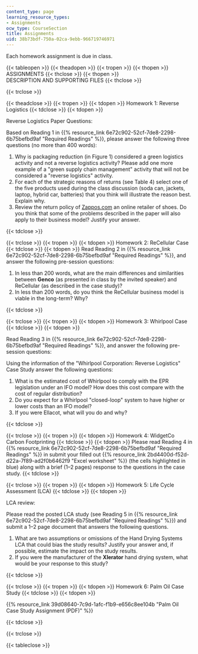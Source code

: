 ```yaml
---
content_type: page
learning_resource_types:
- Assignments
ocw_type: CourseSection
title: Assignments
uid: 38b73bdf-750a-02ca-9ebb-966719746971
---
```


Each homework assignment is due in class.

{{< tableopen >}}
{{< theadopen >}}
{{< tropen >}}
{{< thopen >}}
ASSIGNMENTS
{{< thclose >}}
{{< thopen >}}
DESCRIPTION AND SUPPORTING FILES
{{< thclose >}}

{{< trclose >}}

{{< theadclose >}}
{{< tropen >}}
{{< tdopen >}}
Homework 1: Reverse Logistics
{{< tdclose >}}
{{< tdopen >}}


Reverse Logistics Paper Questions:

Based on Reading 1 in {{% resource_link 6e72c902-52cf-7de8-2298-6b75befbd9af "Required Readings" %}}, please answer the following three questions (no more than 400 words):

1.  Why is packaging reduction (in Figure 1) considered a green logistics activity and not a reverse logistics activity? Please add one more example of a "green supply chain management" activity that will not be considered a "reverse logistics" activity.
2.  For each of the strategic reasons of returns (see Table 4) select one of the five products used during the class discussion (soda can, jackets, laptop, hybrid car, batteries) that you think will illustrate the reason best. Explain why.
3.  Review the return policy of [Zappos.com](http://www.zappos.com/self-service-return-instructions) an online retailer of shoes. Do you think that some of the problems described in the paper will also apply to their business model? Justify your answer.


{{< tdclose >}}

{{< trclose >}}
{{< tropen >}}
{{< tdopen >}}
Homework 2: ReCellular Case
{{< tdclose >}}
{{< tdopen >}}
Read Reading 2 in {{% resource_link 6e72c902-52cf-7de8-2298-6b75befbd9af "Required Readings" %}}, and answer the following pre-session questions:

1.  In less than 200 words, what are the main differences and similarities between **Genco** (as presented in class by the invited speaker) and ReCellular (as described in the case study)?
2.  In less than 200 words, do you think the ReCellular business model is viable in the long-term? Why?


{{< tdclose >}}

{{< trclose >}}
{{< tropen >}}
{{< tdopen >}}
Homework 3: Whirlpool Case
{{< tdclose >}}
{{< tdopen >}}


Read Reading 3 in {{% resource_link 6e72c902-52cf-7de8-2298-6b75befbd9af "Required Readings" %}}, and answer the following pre-session questions:

Using the information of the "Whirlpool Corporation: Reverse Logistics" Case Study answer the following questions:

1.  What is the estimated cost of Whirlpool to comply with the EPR legislation under an IFO model? How does this cost compare with the cost of regular distribution?
2.  Do you expect for a Whirlpool "closed-loop" system to have higher or lower costs than an IFO model?
3.  If you were Ellacot, what will you do and why?


{{< tdclose >}}

{{< trclose >}}
{{< tropen >}}
{{< tdopen >}}
Homework 4: WidgetCo Carbon Footprinting
{{< tdclose >}}
{{< tdopen >}}
Please read Reading 4 in {{% resource_link 6e72c902-52cf-7de8-2298-6b75befbd9af "Required Readings" %}} in submit your filled out {{% resource_link 2bd4400d-f52d-d22a-7f89-ad2f0b6462f9 "Excel worksheet" %}} (the cells highlighted in blue) along with a brief (1–2 pages) response to the questions in the case study.
{{< tdclose >}}

{{< trclose >}}
{{< tropen >}}
{{< tdopen >}}
Homework 5: Life Cycle Assessment (LCA)
{{< tdclose >}}
{{< tdopen >}}


LCA review:

Please read the posted LCA study (see Reading 5 in {{% resource_link 6e72c902-52cf-7de8-2298-6b75befbd9af "Required Readings" %}}) and submit a 1–2 page document that answers the following questions.

1.  What are two assumptions or omissions of the Hand Drying Systems LCA that could bias the study results? Justify your answer and, if possible, estimate the impact on the study results.
2.  If you were the manufacturer of the **Xlerator** hand drying system, what would be your response to this study?


{{< tdclose >}}

{{< trclose >}}
{{< tropen >}}
{{< tdopen >}}
Homework 6: Palm Oil Case Study
{{< tdclose >}}
{{< tdopen >}}


{{% resource_link 39d08640-7c9d-1afc-f1b9-e656c8ee104b "Palm Oil Case Study Assignment (PDF)" %}}


{{< tdclose >}}

{{< trclose >}}

{{< tableclose >}}
